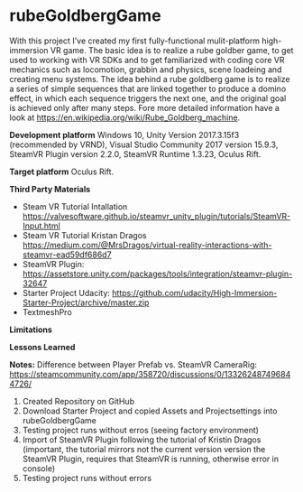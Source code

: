 # rubeGoldbergGame

With this project I've created my first fully-functional mulit-platform high-immersion VR game. 
The basic idea is to realize a rube goldber game, to get used to working with VR SDKs and to get familiarized with coding
core VR mechanics such as locomotion, grabbin and physics, scene loadeing and creating menu systems.
The idea behind a rube goldberg game is to realize a series of simple sequences that are linked together to produce a domino effect, in which each sequence triggers the next one, 
and the original goal is achieved only after many steps.
Fore more detailed information have a look at https://en.wikipedia.org/wiki/Rube_Goldberg_machine.


**Development platform** Windows 10, Unity Version 2017.3.15f3 (recommended by VRND), 
Visual Studio Community 2017 version 15.9.3, SteamVR Plugin version 2.2.0, SteamVR Runtime 1.3.23, Oculus Rift.

**Target platform** Oculus Rift. 

**Third Party Materials**
- Steam VR  Tutorial Intallation https://valvesoftware.github.io/steamvr_unity_plugin/tutorials/SteamVR-Input.html
- Steam VR Tutorial Kristan Dragos https://medium.com/@MrsDragos/virtual-reality-interactions-with-steamvr-ead59df686d7
- SteamVR Plugin: https://assetstore.unity.com/packages/tools/integration/steamvr-plugin-32647
- Starter Project Udacity: https://github.com/udacity/High-Immersion-Starter-Project/archive/master.zip
- TextmeshPro

**Limitations**

**Lessons Learned**

**Notes:** 
Difference between Player Prefab vs. SteamVR CameraRig: https://steamcommunity.com/app/358720/discussions/0/133262487496844726/

1) Created Repository on GitHub
2) Download Starter Project and copied Assets and Projectsettings into rubeGoldbergGame
3) Testing project runs without erros (seeing factory environment)
4) Import of SteamVR Plugin following the tutorial of Kristin Dragos (important, the tutorial mirrors not the current version version the SteamVR Plugin, requires that SteamVR is running, otherwise error in console)
5) Testing project runs without errors

